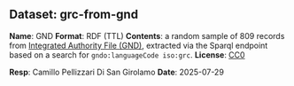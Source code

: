 ## Dataset: grc-from-gnd

**Name**: GND
**Format**: RDF (TTL)
**Contents**: a random sample of 809 records from [Integrated Authority File (GND)](https://zbw.eu/beta/sparql-lab/?endpoint=https://zbw.eu/beta/sparql/gnd/query&queryRef=https://api.github.com/repos/zbw/sparql-queries/contents/gnd/persons_affiliated_to_institutions.rq), extracted via the Sparql endpoint based on a search for `gndo:languageCode iso:grc`.
**License**: [CC0](https://creativecommons.org/public-domain/cc0/)

**Resp**: Camillo Pellizzari Di San Girolamo
**Date**: 2025-07-29
